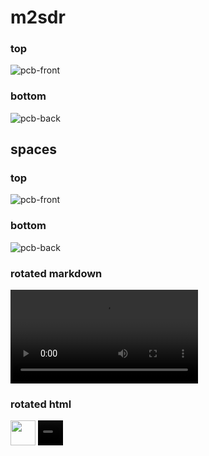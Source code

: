 # m2sdr

### top
![pcb-front](https://linalinn.github.io/m2sdr-test-with-github-actions/top.png)
### bottom
![pcb-back](https://linalinn.github.io/m2sdr-test-with-github-actions/bottom.png)
## spaces
### top
![pcb-front](https://linalinn.github.io/m2sdr-test-with-github-actions/spaces/top.png)
### bottom
![pcb-back](https://linalinn.github.io/m2sdr-test-with-github-actions/spaces/bottom.png)
### rotated markdown
![rotate](https://linalinn.github.io/m2sdr-test-with-github-actions/rotating.mp4)

### rotated html
<img src="https://linalinn.github.io/m2sdr/rotating.gif" width="40" height="40" />
<video src="https://linalinn.github.io/m2sdr/rotating.mp4" width="40" height="40" />


<video width="320" height="329" controls>
  <source src="https://linalinn.github.io/m2sdr-test-with-github-actions/rotating.mp4" type="video/mp4">
</video>
